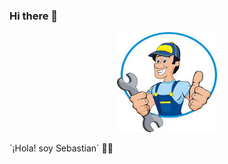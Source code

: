 ### Hi there 👋

<p align="center">
  <img width="160" height="160" src="/img/mecanico.jfif">
</p>

<p>
    `¡Hola! soy Sebastian` 👨‍💻
</p>


<!--
**SHR1404091/SHR1404091** is a ✨ _special_ ✨ repository because its `README.md` (this file) appears on your GitHub profile.

Here are some ideas to get you started:

- 🔭 I’m currently working on ...
- 🌱 I’m currently learning ...
- 👯 I’m looking to collaborate on ...
- 🤔 I’m looking for help with ...
- 💬 Ask me about ...
- 📫 How to reach me: ...
- 😄 Pronouns: ...
- ⚡ Fun fact: ...
-->
